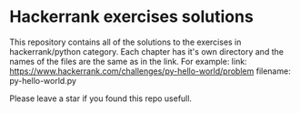 # Hackerrank exercises solutions

This repository contains all of the solutions to the exercises in hackerrank/python category.
Each chapter has it's own directory and the names of the files are the same as in the link.
For example:
link: https://www.hackerrank.com/challenges/py-hello-world/problem
filename: py-hello-world.py


Please leave a star if you found this repo usefull.
